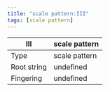 ```yaml
---
title: "scale pattern:III"
tags: [scale pattern]
---
```


|III|scale pattern|
|---|---|
|Type|scale pattern|
|Root string|undefined|
|Fingering|undefined|


